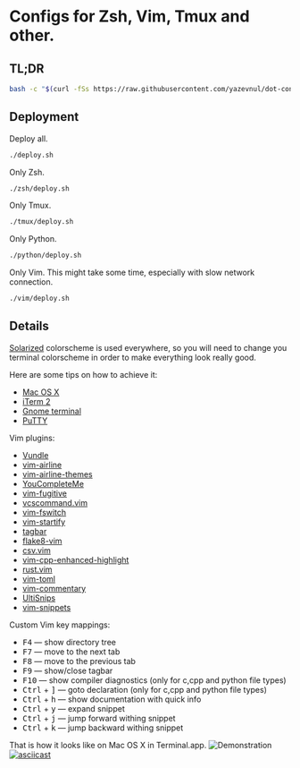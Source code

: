 Configs for Zsh, Vim, Tmux and other.
=======================================

TL;DR
-----

```bash
bash -c "$(curl -fSs https://raw.githubusercontent.com/yazevnul/dot-config/master/remote_deploy.sh)"
```

Deployment
----------

Deploy all.

```bash
./deploy.sh
```

Only Zsh.

```bash
./zsh/deploy.sh
```

Only Tmux.

```bash
./tmux/deploy.sh
```

Only Python.

```bash
./python/deploy.sh
```

Only Vim. This might take some time, especially with slow network connection.

```bash
./vim/deploy.sh
```


Details
-------

[Solarized][solarized] colorscheme is used everywhere, so you will need
to change you terminal colorscheme in order to make everything look really good.

Here are some tips on how to achieve it:

- [Mac OS X][solarized-mac-os-terminal]
- [iTerm 2][solarized-mac-os-iterm2]
- [Gnome terminal][solarized-gnome-terminal]
- [PuTTY][solarized-putty]

Vim plugins:

- [Vundle][vim-vundle]
- [vim-airline][vim-vim-airline]
- [vim-airline-themes][vim-vim-airline-themes]
- [YouCompleteMe][vim-youcompleteme]
- [vim-fugitive][vim-vim-fugitive]
- [vcscommand.vim][vim-vcscommand]
- [vim-fswitch][vim-vim-fswitch]
- [vim-startify][vim-vim-startify]
- [tagbar][vim-tagbar]
- [flake8-vim][vim-flake8-vim]
- [csv.vim][vim-csv]
- [vim-cpp-enhanced-highlight][vim-vim-cpp-enhanced-highlight]
- [rust.vim][vim-rust-vim]
- [vim-toml][vim-toml]
- [vim-commentary][vim-vim-commentary]
- [UltiSnips][vim-ultisnips]
- [vim-snippets][vim-vim-snippets]

Custom Vim key mappings:

- <kbd>F4</kbd> — show directory tree
- <kbd>F7</kbd> — move to the next tab
- <kbd>F8</kbd> — move to the previous tab
- <kbd>F9</kbd> — show/close tagbar
- <kbd>F10</kbd> — show compiler diagnostics (only for c,cpp and python file types)
- <kbd>Ctrl</kbd> + <kbd>\]</kbd> — goto declaration (only for c,cpp and python file types)
- <kbd>Ctrl</kbd> + <kbd>h</kbd> — show documentation with quick info
- <kbd>Ctrl</kbd> + <kbd>y</kbd> — expand snippet
- <kbd>Ctrl</kbd> + <kbd>j</kbd> — jump forward withing snippet
- <kbd>Ctrl</kbd> + <kbd>k</kbd> — jump backward withing snippet

That is how it looks like on Mac OS X in Terminal.app.
![Demonstration](http://i.imgur.com/xoJOSoV.png)
[![asciicast](https://asciinema.org/a/4a15jzq0zomdowfro7shk2d7u.png)](https://asciinema.org/a/4a15jzq0zomdowfro7shk2d7u?theme=solarized-dark)

[solarized]: http://ethanschoonover.com/solarized
[solarized-mac-os-terminal]: https://github.com/tomislav/osx-terminal.app-colors-solarized
[solarized-mac-os-iterm2]: https://github.com/altercation/solarized/tree/master/iterm2-colors-solarized
[solarized-gnome-terminal]: https://github.com/Anthony25/gnome-terminal-colors-solarized
[solarized-putty]: https://github.com/altercation/solarized/tree/master/putty-colors-solarized
[vim-vundle]: https://github.com/VundleVim/Vundle.vim
[vim-vim-airline]: https://github.com/vim-airline/vim-airline
[vim-vim-airline-themes]: https://github.com/vim-airline/vim-airline-themes
[vim-youcompleteme]: https://github.com/Valloric/YouCompleteMe
[vim-vim-fugitive]: https://github.com/tpope/vim-fugitive
[vim-vcscommand]: https://github.com/vim-scripts/vcscommand.vim
[vim-vim-fswitch]: https://github.com/derekwyatt/vim-fswitch
[vim-vim-startify]: https://github.com/mhinz/vim-startify
[vim-tagbar]: https://github.com/majutsushi/tagbar
[vim-flake8-vim]: https://github.com/andviro/flake8-vim
[vim-csv]: https://github.com/chrisbra/csv.vim
[vim-vim-cpp-enhanced-highlight]: https://github.com/octol/vim-cpp-enhanced-highlight
[vim-rust-vim]: https://github.com/rust-lang/rust.vim
[vim-toml]: https://github.com/cespare/vim-toml
[vim-vim-commentary]: https://github.com/tpope/vim-commentary
[vim-ultisnips]: https://github.com/sirver/UltiSnips
[vim-vim-snippets]: https://github.com/honza/vim-snippets

